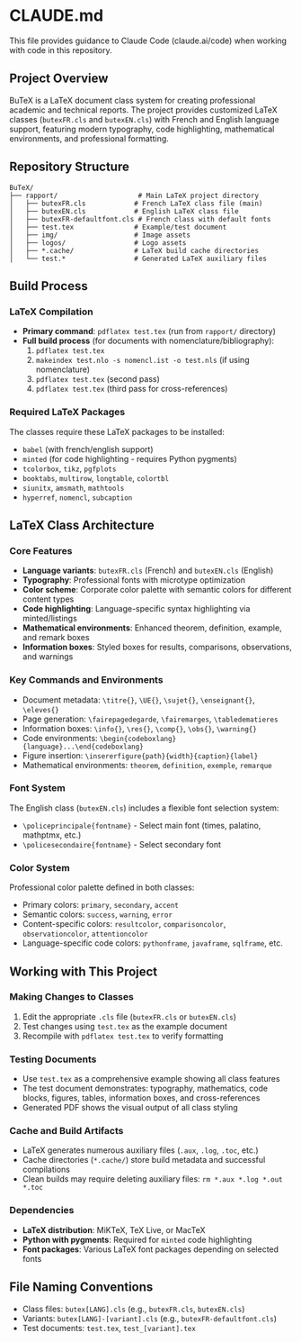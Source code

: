 # CLAUDE.md

This file provides guidance to Claude Code (claude.ai/code) when working with code in this repository.

## Project Overview

BuTeX is a LaTeX document class system for creating professional academic and technical reports. The project provides customized LaTeX classes (`butexFR.cls` and `butexEN.cls`) with French and English language support, featuring modern typography, code highlighting, mathematical environments, and professional formatting.

## Repository Structure

```
BuTeX/
├── rapport/                    # Main LaTeX project directory
│   ├── butexFR.cls            # French LaTeX class file (main)
│   ├── butexEN.cls            # English LaTeX class file
│   ├── butexFR-defaultfont.cls # French class with default fonts
│   ├── test.tex               # Example/test document
│   ├── img/                   # Image assets
│   ├── logos/                 # Logo assets
│   ├── *.cache/               # LaTeX build cache directories
│   └── test.*                 # Generated LaTeX auxiliary files
```

## Build Process

### LaTeX Compilation
- **Primary command**: `pdflatex test.tex` (run from `rapport/` directory)
- **Full build process** (for documents with nomenclature/bibliography):
  1. `pdflatex test.tex`
  2. `makeindex test.nlo -s nomencl.ist -o test.nls` (if using nomenclature)
  3. `pdflatex test.tex` (second pass)
  4. `pdflatex test.tex` (third pass for cross-references)

### Required LaTeX Packages
The classes require these LaTeX packages to be installed:
- `babel` (with french/english support)
- `minted` (for code highlighting - requires Python pygments)
- `tcolorbox`, `tikz`, `pgfplots`
- `booktabs`, `multirow`, `longtable`, `colortbl`
- `siunitx`, `amsmath`, `mathtools`
- `hyperref`, `nomencl`, `subcaption`

## LaTeX Class Architecture

### Core Features
- **Language variants**: `butexFR.cls` (French) and `butexEN.cls` (English)
- **Typography**: Professional fonts with microtype optimization
- **Color scheme**: Corporate color palette with semantic colors for different content types
- **Code highlighting**: Language-specific syntax highlighting via minted/listings
- **Mathematical environments**: Enhanced theorem, definition, example, and remark boxes
- **Information boxes**: Styled boxes for results, comparisons, observations, and warnings

### Key Commands and Environments
- Document metadata: `\titre{}`, `\UE{}`, `\sujet{}`, `\enseignant{}`, `\eleves{}`
- Page generation: `\fairepagedegarde`, `\fairemarges`, `\tabledematieres`
- Information boxes: `\info{}`, `\res{}`, `\comp{}`, `\obs{}`, `\warning{}`
- Code environments: `\begin{codeboxlang}{language}...\end{codeboxlang}`
- Figure insertion: `\insererfigure{path}{width}{caption}{label}`
- Mathematical environments: `theorem`, `definition`, `exemple`, `remarque`

### Font System
The English class (`butexEN.cls`) includes a flexible font selection system:
- `\policeprincipale{fontname}` - Select main font (times, palatino, mathptmx, etc.)
- `\policesecondaire{fontname}` - Select secondary font

### Color System
Professional color palette defined in both classes:
- Primary colors: `primary`, `secondary`, `accent`
- Semantic colors: `success`, `warning`, `error`
- Content-specific colors: `resultcolor`, `comparisoncolor`, `observationcolor`, `attentioncolor`
- Language-specific code colors: `pythonframe`, `javaframe`, `sqlframe`, etc.

## Working with This Project

### Making Changes to Classes
1. Edit the appropriate `.cls` file (`butexFR.cls` or `butexEN.cls`)
2. Test changes using `test.tex` as the example document
3. Recompile with `pdflatex test.tex` to verify formatting

### Testing Documents
- Use `test.tex` as a comprehensive example showing all class features
- The test document demonstrates: typography, mathematics, code blocks, figures, tables, information boxes, and cross-references
- Generated PDF shows the visual output of all class styling

### Cache and Build Artifacts
- LaTeX generates numerous auxiliary files (`.aux`, `.log`, `.toc`, etc.)
- Cache directories (`*.cache/`) store build metadata and successful compilations
- Clean builds may require deleting auxiliary files: `rm *.aux *.log *.out *.toc`

### Dependencies
- **LaTeX distribution**: MiKTeX, TeX Live, or MacTeX
- **Python with pygments**: Required for `minted` code highlighting
- **Font packages**: Various LaTeX font packages depending on selected fonts

## File Naming Conventions
- Class files: `butex[LANG].cls` (e.g., `butexFR.cls`, `butexEN.cls`)
- Variants: `butex[LANG]-[variant].cls` (e.g., `butexFR-defaultfont.cls`)
- Test documents: `test.tex`, `test_[variant].tex`